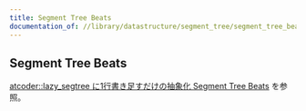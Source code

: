```yaml
---
title: Segment Tree Beats
documentation_of: //library/datastructure/segment_tree/segment_tree_beats.hpp
---
```

## Segment Tree Beats

[atcoder::lazy_segtree に1行書き足すだけの抽象化 Segment Tree Beats](https://rsm9.hatenablog.com/entry/2021/02/01/220408) を参照。